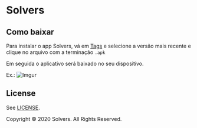 # Solvers

## Como baixar
Para instalar o app Solvers, vá em [Tags](https://github.com/GabrielBhering-FMM/Solvers/tags) e selecione a versão mais recente e clique no arquivo com a terminação ```.apk```

Em seguida o aplicativo será baixado no seu dispositivo.

Ex.: ![Imgur](https://i.imgur.com/NBMAA4Z.png)

## License

See  [LICENSE](https://github.com/GabrielBhering-FMM/Solvers/blob/master/LICENSE).

Copyright © 2020 Solvers. All Rights Reserved.


